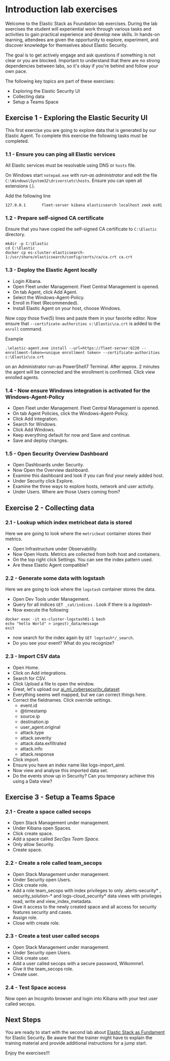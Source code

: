 # Introduction lab exercises

Welcome to the Elastic Stack as Foundation lab exercises. During the lab exercises the student will experiential work through various tasks and activities to gain practical experience and develop new skills. In hands-on learning, attendees are given the opportunity to explore, experiment, and discover knowledge for themselves about Elastic Security.

The goal is to get actively engage and ask questions if something is not clear or you are blocked. Important to understand that there are no strong dependencies between labs, so it's okay if you're behind and follow your own pace.

The following key topics are part of these exercises:

- Exploring the Elastic Security UI
- Collecting data
- Setup a Teams Space

## Exercise 1 - Exploring the Elastic Security UI

This first exercise you are going to explore data that is generated by our Elastic Agent. To complete this exercise the following tasks must be completed.

### 1.1 - Ensure you can ping all Elastic services

All Elastic services must be resolvable using DNS or `hosts` file.

On Windows start `notepad.exe` with *run-as administrator* and edit the file `C:\Windows\System32\drivers\etc\hosts`.
Ensure you can open all extensions (*.*).

Add the following line

```
127.0.0.1       fleet-server kibana elasticsearch localhost zeek es01
```

### 1.2 - Prepare self-signed CA certificate

Ensure that you have copied the self-signed CA certificate to `C:\Elastic` directory.

```
mkdir -p C:\Elastic
cd C:\Elastic
docker cp es-cluster-elasticsearch-1:/usr/share/elasticsearch/config/certs/ca/ca.crt ca.crt
```

### 1.3 - Deploy the Elastic Agent locally

- Login Kibana.
- Open Fleet under Management. Fleet Central Management is opened.
- On tab Agent, click Add Agent.
- Select the Windows-Agent-Policy.
- Enroll in Fleet (Recommended).
- Install Elastic Agent on your host, choose Windows.

Now copy those five(5) lines and paste them in your favorite editor. Now ensure that `--certificate-authorities c:\Elastic\ca.crt` is added to the `enroll` command.

Example
```
.\elastic-agent.exe install --url=https://fleet-server:8220 --enrollment-token=<unique enrollment token> --certificate-authorities c:\Elastic\ca.crt
```

on an Administrator run-as PowerShell7 Terminal. After approx. 2 minutes the agent will be connected and the enrollment is confirmed. Click view enrolled agents.

### 1.4 - Now ensure Windows integration is activated for the Windows-Agent-Policy

- Open Fleet under Management. Fleet Central Management is opened. 
- On tab Agent Policies, click the Windows-Agent-Policy.
- Click Add integration.
- Search for Windows.
- Click Add Windows.
- Keep everything default for now and Save and continue.
- Save and deploy changes.

### 1.5 - Open Security Overview Dashboard

- Open Dashboards under Security.
- Now Open the Overview dashboard.
- Examine this dashboard and look if you can find your newly added host.
- Under Security click Explore.
- Examine the three ways to explore hosts, network and user activity.
- Under Users. Where are those Users coming from?

## Exercise 2 - Collecting data

### 2.1 - Lookup which index metricbeat data is stored

Here we are going to look where the `metricbeat` container stores their metrics.

- Open Infrastructure under Observability.
- Now Open Hosts. Metrics are collected from both host and containers.
- On the top right click Settings. You can see the index pattern used.
- Are these Elastic Agent compatible?

### 2.2 - Generate some data with logstash

Here we are going to look where the `logstash` container stores the data.

- Open Dev Tools under Management.
- Query for all indices `GET _cat/indices` . Look if there is a *logstash-*
- Now execute the following

```
docker exec -it es-cluster-logstash01-1 bash
echo "hello World" > ingest)_data/message
exit
```
- now search for the index again by `GET logstash*/_search`.
- Do you see your event? What do you recognize?

### 2.3 - Import CSV data
- Open Home.
- Click on Add integrations.
- Search for CSV.
- Click Upload a file to open the window.
- Great, let's upload our [ai_ml_cybersecurity_dataset](./content/ai_ml_cybersecurity_dataset.csv)
- Everything seems well mapped, but we can correct things here.
- Correct the fieldnames. Click override settings.
    - event.id
    - @timestamp
    - source.ip
    - destination.ip
    - user_agent.original
    - attack.type
    - attack.severity
    - attack.data.exfiltrated
    - attack.info
    - attack.response
- Click import.
- Ensure you have an index name like logs-import_aiml.
- Now view and analyse this imported data set. 
- Do the events show up in Security? Can you temporary achieve this using a Data view?


## Exercise 3 - Setup a Teams Space

### 2.1 - Create a space called secops

- Open Stack Management under management.
- Under Kibana open Spaces.
- Click create space.
- Add a space called *SecOps Team Space*.
- Only allow Security.
- Create space.

### 2.2 - Create a role called team_secops

- Open Stack Management under management.
- Under Security open Users.
- Click create role.
- Add a role team_secops with index privileges to only .alerts-security* , security_solution-* and logs-cloud_security* data views with privileges read, write and view_index_metadata.
- Give it access to the newly created space and all access for security features security and cases.
- Assign role.
- Close with create role.

### 2.3 - Create a test user called secops

- Open Stack Management under management.
- Under Security open Users.
- Click create user.
- Add a user called secops with a secure password, Wilkomme1.
- Give it the team_secops role.
- Create user.

### 2.4 - Test Space access

Now open an Incognito browser and login into Kibana with your test user called secops.

## Next Steps

You are ready to start with the second lab about [Elastic Stack as Fundament](../02-stackfoundation/README.md) for Elastic Security. Be aware that the trainer might have to explain the training material and provide additional instructions for a jump start.

Enjoy the exercises!!!

